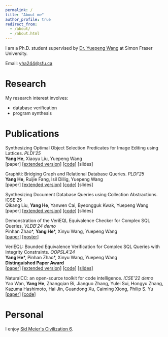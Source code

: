 ```yaml
---
permalink: /
title: "About me"
author_profile: true
redirect_from: 
  - /about/
  - /about.html
---
```

I am a Ph.D. student supervised by [Dr. Yuepeng Wang](https://www.cs.sfu.ca/~yuepeng/) at Simon Fraser University.

Email: yha244@sfu.ca

Research
============

My research interest involves:
- database verification
- program synthesis


Publications
============

Synthesizing Optimal Object Selection Predicates for Image Editing using Lattices. *PLDI'25* <br>
**Yang He**, Xiaoyu Liu, Yuepeng Wang <br>
[paper] [[extended version]](https://arxiv.org/pdf/2504.03155) [[code]](https://github.com/simpl-group/ManiRender-artifact-evaluation) [slides]

Graphiti: Bridging Graph and Relational Database Queries. *PLDI'25* <br>
**Yang He**, Ruijie Fang, Isil Dillig, Yuepeng Wang <br>
[paper] [[extended version]](https://arxiv.org/pdf/2504.03182) [[code]](https://github.com/simpl-group/Graphiti-artifact-evaluation) [slides]

Synthesizing Document Database Queries using Collection Abstractions. ICSE'25 <br>
Qikang Liu, **Yang He**, Yanwen Cai, Byeongguk Kwak, Yuepeng Wang <br>
[paper] [[extended version]](https://arxiv.org/pdf/2412.06102) [[code]](https://github.com/simpl-group/nosdaq) [slides]

Demonstration of the VeriEQL Equivalence Checker for Complex SQL Queries. *VLDB'24 demo* <br>
Pinhan Zhao\*, **Yang He**\*, Xinyu Wang, Yuepeng Wang <br>
[[paper]](https://dl.acm.org/doi/10.14778/3685800.3685894) [[poster]](assets/files/VLDB_onsite.pptx)

VeriEQL: Bounded Equivalence Verification for Complex SQL Queries with Integrity Constraints. *OOPSLA'24* <br>
**Yang He**\*, Pinhan Zhao\*, Xinyu Wang, Yuepeng Wang <br>
**Distinguished Paper Award** <br>
[[paper]](https://dl.acm.org/doi/10.1145/3649849) [[extended version]](https://arxiv.org/pdf/2403.03193) [[code]](https://github.com/VeriEQL/VeriEQL) [[slides]](assets/files/VeriEQL_OOPSLA24.key) <br>

NaturalCC: an open-source toolkit for code intelligence. *ICSE'22 demo* <br>
Yao Wan, **Yang He**, Zhangqian Bi, Jianguo Zhang, Yulei Sui, Hongyu Zhang, Kazuma Hashimoto, Hai Jin, Guandong Xu, Caiming Xiong, Philip S. Yu  <br>
[[paper]](https://dl.acm.org/doi/abs/10.1145/3510454.3516863) [[code]](https://github.com/CGCL-codes/naturalcc) <br>


Personal
============

I enjoy [Sid Meier's Civilization 6](https://store.steampowered.com/app/289070/Sid_Meiers_Civilization_VI/).